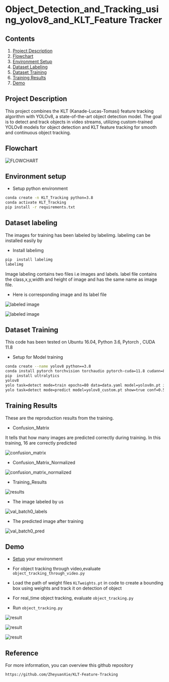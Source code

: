 # Object_Detection_and_Tracking_using_yolov8_and_KLT_Feature Tracker

## Contents

1. [Project Description](#project-description)
2. [Flowchart](#flowchart)
3. [Environment Setup](#environment-setup)
4. [Dataset Labeling](#image-labeling)
5. [Dataset Training ](#model-training)
6. [Training Results](#training-results)
7. [Demo](#demo)

## Project Description

This project combines the KLT (Kanade-Lucas-Tomasi) feature tracking algorithm with YOLOv8, a state-of-the-art object detection model. The goal is to detect and track objects in video streams, utilizing custom-trained YOLOv8 models for object detection and KLT feature tracking for smooth and continuous object tracking.

## Flowchart
![FLOWCHART](demo_images/FLOWCHART.PNG)


## Environment setup

- Setup python environment

```bash
conda create -n KLT_Tracking python=3.8
conda activate KLT_Tracking
pip install -r requirements.txt
```


## Dataset labeling

The images for training has been labeled by labelimg. labelimg can be installed easily by
- Install labelimg

```bash
pip  install labelimg
labelimg
```
Image labeling contains two files i.e images and labels. label file contains  the class,x,y,width and height of image and has the same name as image file. 

- Here is corresponding image and its label file

![labeled image](demo_images/labelimage.PNG)

![labeled image](demo_images/label.PNG)


## Dataset Training

This code has been tested on Ubuntu 16.04, Python 3.6, Pytorch , CUDA 11.8
- Setup for Model training

```bash
conda create --name yolov8 python==3.8
conda install pytorch torchvision torchaudio pytorch-cuda=11.8 cudann=8.9 -c pytorch -c nvidia
pip  install ultralytics
yolov8
yolo task=detect mode=train epochs=80 data=data.yaml model=yolov8n.pt imgsz=640 batch=8
yolo task=detect mode=predict model=yolov8_custom.pt show=true conf=0.5 source=path_to_your_image.jpg
```

## Training Results

These are the reproduction results from the training.

- Confusion_Matrix

It tells that how many images are predicted correctly during training. In this training, 16 are correctly predicted

![confusion_matrix](demo_images/confusion_matrix.png)

- Confusion_Matrix_Normalized

![confusion_matrix_normalized](demo_images/confusion_matrix_normalized.png)

- Training_Results

![results](demo_images/results.png)


- The image labeled by us

![val_batch0_labels](demo_images/live.jpg)


- The predicted image after training

![val_batch0_pred](demo_images/predict.jpg)


## Demo

- [Setup](#environment-setup) your environment
- For object tracking through video,evaluate  `object_tracking_through_video.py`
- Load the path of weight files `KLTweights.pt` in code to create a bounding box using weights and track it on detection of object
-  For real_time object tracking, evaluate `object_tracking.py`

- Run `object_tracking.py`

![result](demo_images/result2.png)


![result](demo_images/result1.png)

![result](demo_images/resule3.png)


## Reference
For more information, you can overview this github repository

```bash
https://github.com/ZheyuanXie/KLT-Feature-Tracking
```


